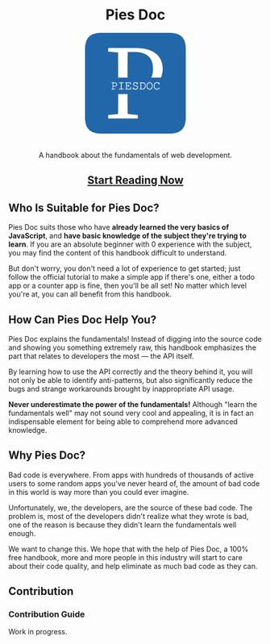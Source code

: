 <h1 align="center">Pies Doc</h1>

<div align="center">
  <a href="https://piesdoc.com/" target="_blank">
    <img src="./static/img/logo-constrast.png" alt="Pies Doc logo" width="200" height="auto">
  </a>
  <br />
  <br />
  <p>A handbook about the fundamentals of web development.</p>
  <h2>
    <a href="https://piesdoc.com/" target="_blank">Start Reading Now</a>
  </h2>
</div>

## Who Is Suitable for Pies Doc?

Pies Doc suits those who have **already learned the very basics of JavaScript**, and **have basic knowledge of the subject they're trying to learn**. If you are an absolute beginner with 0 experience with the subject, you may find the content of this handbook difficult to understand.

But don't worry, you don't need a lot of experience to get started; just follow the official tutorial to make a simple app if there's one, either a todo app or a counter app is fine, then you'll be all set! No matter which level you're at, you can all benefit from this handbook.

## How Can Pies Doc Help You?

Pies Doc explains the fundamentals! Instead of digging into the source code and showing you something extremely raw, this handbook emphasizes the part that relates to developers the most — the API itself.

By learning how to use the API correctly and the theory behind it, you will not only be able to identify anti-patterns, but also significantly reduce the bugs and strange workarounds brought by inappropriate API usage.

**Never underestimate the power of the fundamentals!** Although "learn the fundamentals well" may not sound very cool and appealing, it is in fact an indispensable element for being able to comprehend more advanced knowledge.

## Why Pies Doc?

Bad code is everywhere. From apps with hundreds of thousands of active users to some random apps you've never heard of, the amount of bad code in this world is way more than you could ever imagine.

Unfortunately, we, the developers, are the source of these bad code. The problem is, most of the developers didn't realize what they wrote is bad, one of the reason is because they didn't learn the fundamentals well enough.

We want to change this. We hope that with the help of Pies Doc, a 100% free handbook, more and more people in this industry will start to care about their code quality, and help eliminate as much bad code as they can.

## Contribution

### Contribution Guide

Work in progress.
